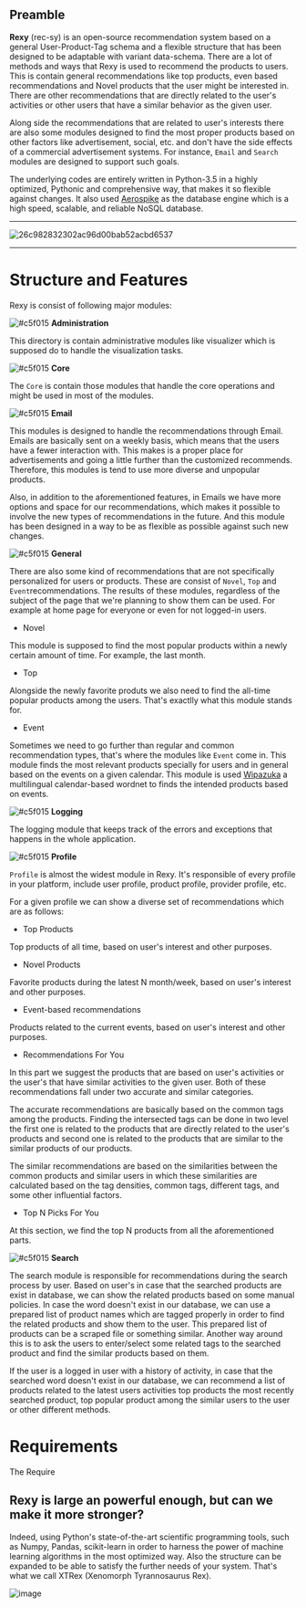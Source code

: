 ## Preamble


**Rexy** (rec-sy) is an open-source recommendation system based on a general User-Product-Tag schema and a flexible structure that has been designed to be adaptable with variant data-schema. There are a lot of methods and ways that Rexy is used to recommend the products to users. This is contain general recommendations like top products, even based recommendations and Novel products that the user might be interested in. There are other recommendations that are directly related to the user's activities or other users that have a similar behavior as the given user.

Along side the recommendations that are related to user's interests there are also some modules designed to find the most proper products based on other factors like advertisement, social, etc. and don't have the side effects of a commercial advertisement systems. For instance, `Email` and `Search` modules are designed to support such goals.

The underlying codes are entirely written in Python-3.5 in a highly optimized, Pythonic and comprehensive way, that makes it so flexible against changes. It also used [Aerospike](http://www.aerospike.com/) as the database engine which is a high speed, scalable, and reliable NoSQL database.

 -----------
 

![26c982832302ac96d00bab52acbd6537](https://cloud.githubusercontent.com/assets/5694520/20237512/bd2790b0-a8e9-11e6-865d-a9f2be1f5ff2.jpg)


 ----------

 # Structure and Features

Rexy is consist of following major modules:


 ![#c5f015](https://placehold.it/15/c5f015/000000?text=+) **Administration**

This directory is contain administrative modules like visualizer which is supposed do to handle the visualization tasks.

 ![#c5f015](https://placehold.it/15/c5f015/000000?text=+) **Core** 

 The `Core` is contain those modules that handle the core operations and might be used in most of the modules.

 ![#c5f015](https://placehold.it/15/c5f015/000000?text=+) **Email**

 This modules is designed to handle the recommendations through Email. Emails are basically sent on a weekly basis, which means that the users have a fewer interaction with. This makes is a proper place for advertisements and going a little further than the customized recommends. Therefore, this modules is tend to use more diverse and unpopular products.

 Also, in addition to the aforementioned features, in Emails we have more options and space for our recommendations, which makes it possible to involve the new types of recommendations in the future. And this module has been designed in a way to be as flexible as possible against such new changes.  

 ![#c5f015](https://placehold.it/15/c5f015/000000?text=+) **General**

There are also some kind of recommendations that are not specifically personalized for users or products. These are consist of `Novel`, `Top` and `Event`recommendations. The results of these modules, regardless of the subject of the page that we're  planning to show them can be used. For example at home page for everyone or even for not logged-in users.

 - Novel
 
This module is supposed to find the most popular products within a newly certain amount of time. For example, the last month.
  
  - Top
  
Alongside the newly favorite produts we also need to find the all-time popular products among the users. That's exactlly what this module stands for.

  - Event
  
Sometimes we need to go further than regular and common recommendation types, that's where the modules like `Event` come in. This module finds the most relevant products specially for users and in general based on the events on a given calendar. This module is used [Wipazuka](https://github.com/kasramvd/Wipazuka) a multilingual calendar-based wordnet to finds the intended products based on events.

 ![#c5f015](https://placehold.it/15/c5f015/000000?text=+) **Logging**

The logging module that keeps track of the errors and exceptions that happens in the whole application.

 ![#c5f015](https://placehold.it/15/c5f015/000000?text=+) **Profile**

`Profile` is almost the widest module in Rexy. It's responsible of every profile in your platform, include user profile, product profile, provider profile, etc.

For a given profile we can show a diverse set of recommendations which are as follows:

 - Top Products

Top products of all time, based on user's interest and other purposes.
 
 - Novel Products

Favorite products during the latest N month/week, based on user's interest and other purposes.

 - Event-based recommendations

Products related to the current events, based on user's interest and other purposes.

 - Recommendations For You

In this part we suggest the products that are based on user's activities or the user's that have similar activities to the given user. Both of these recommendations fall under two accurate and similar categories.

The accurate recommendations are basically based on the common tags among the products. Finding the intersected tags can be done in two level the first one is related to the products that are directly related to the user's products and second one is related to the products that are similar to the similar products of our products.

The similar recommendations are based on the similarities between the common products and similar users in which these similarities are calculated based on the tag densities, common tags, different tags, and some other influential factors. 

 - Top N Picks For You

At this section, we find the top N products from all the aforementioned parts.


 ![#c5f015](https://placehold.it/15/c5f015/000000?text=+) **Search**

The search module is responsible for recommendations during the search process by user. Based on user's in case that the searched products are exist in database, we can show the related products based on some manual policies. In case the word doesn't exist in our database, we can use a prepared list of product names which are tagged properly in order to find the related products and show them to the user. This prepared list of products can be a scraped file or something similar. Another way around this is to ask the users to enter/select some related tags to the searched product and find the similar products based on them.

If the user is a logged in user with a history of activity, in case that the searched word doesn't exist in our database, we can recommend a list of products related to the latest users activities top products the most recently searched product, top popular product among the similar users to the user or other different methods.


# Requirements

The Require 

## Rexy is large an powerful enough, but can we make it more stronger?

Indeed, using Python's state-of-the-art scientific programming tools, such as Numpy, Pandas, scikit-learn in order to harness the power of machine learning algorithms in the most optimized way. Also the structure can be expanded to be able to satisfy the further needs of your system. That's what we call XTRex (Xenomorph Tyrannosaurus Rex).

![image](https://user-images.githubusercontent.com/5694520/27120053-61c5e9e0-50f7-11e7-828a-e375e7766f7a.png)

